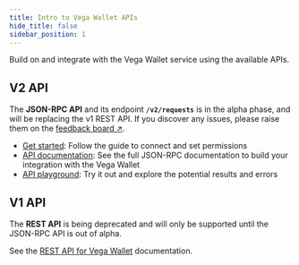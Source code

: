 ```yaml
---
title: Intro to Vega Wallet APIs
hide_title: false
sidebar_position: 1
---
```

Build on and integrate with the Vega Wallet service using the available APIs. 

## V2 API
The **JSON-RPC API** and its endpoint **`/v2/requests`** is in the alpha phase, and will be replacing the v1 REST API. If you discover any issues, please raise them on the [feedback board ↗](https://github.com/vegaprotocol/feedback/discussions).

* [Get started](./v2-api/get-started): Follow the guide to connect and set permissions
* [API documentation](./v2-api/openrpc): See the full JSON-RPC documentation to build your integration with the Vega Wallet
* [API playground](./v2-api/openrpc-api-playground): Try it out and explore the potential results and errors
  
## V1 API
The **REST API** is being deprecated and will only be supported until the JSON-RPC API is out of alpha. 

See the [REST API for Vega Wallet](./v1-api) documentation.
